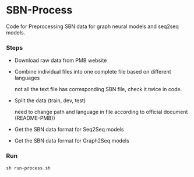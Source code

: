 # SBN-Process
Code for Preprocessing SBN data for graph neural models and seq2seq models.
### Steps
* Download raw data from PMB website

* Combine individual files into one complete file based on different languages
  
  not all the text file has corresponding SBN file, check it twice in code.

* Split the data (train, dev, test)
  
  need to change path and language in file according to official document (README-PMB))

* Get the SBN data format for Seq2Seq models

* Get the SBN data format for Graph2Seq models
### Run


```
sh run-process.sh
```
